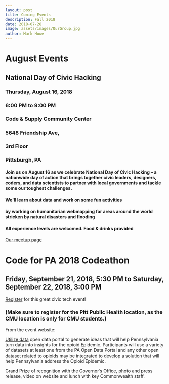 ```yaml
---
layout: post
title: Coming Events
description: Fall 2018
date: 2018-07-28
image: assets/images/OurGroup.jpg
author: Mark Howe
---
```


# August Events


## National Day of Civic Hacking

### Thursday, August 16, 2018
### 6:00 PM to 9:00 PM
### Code & Supply Community Center

### 5648 Friendship Ave, 
### 3rd Floor
### Pittsburgh, PA

#### Join us on August 16 as we celebrate National Day of Civic Hacking – a nationwide day of action that brings together civic leaders, designers, coders, and data scientists to partner with local governments and tackle some our toughest challenges.

#### We'll learn about data and work on some fun activities 
#### by working on humanitarian webmapping for areas around the world stricken by natural disasters and flooding
#### All experience levels are welcomed. Food & drinks provided

[Our meetup page](https://www.meetup.com/codeforpgh)

# Code for PA 2018 Codeathon
## Friday, September 21, 2018, 5:30 PM to Saturday, September 22, 2018, 3:00 PM
[Register](http://www.code4pa.tech/schedule/) for this great civic tech event! 
### (Make sure to register for the Pitt Public Health location, as the CMU location is only for CMU students.)

From the event website:

[Utilize data](data.pa.gov) open data portal to generate ideas that will help Pennsylvania turn data into insights for the opioid Epidemic. Participants will use a variety of datasets at least one from the PA Open Data Portal and any other open dataset related to opioids may be integrated to develop a solution that will help Pennsylvania address the Opioid Epidemic.

Grand Prize of recognition with the Governor’s Office, photo and press release, video on website and lunch with key Commonwealth staff.
